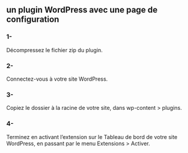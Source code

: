 ## un plugin WordPress avec une page de configuration
### 1-
Décompressez le fichier zip du plugin.
### 2-
Connectez-vous à votre site WordPress.
### 3-
Copiez le dossier à la racine de votre site, dans wp-content > plugins.
### 4-
Terminez en activant l’extension sur le Tableau de bord de votre site WordPress, en passant par le menu Extensions > Activer.
